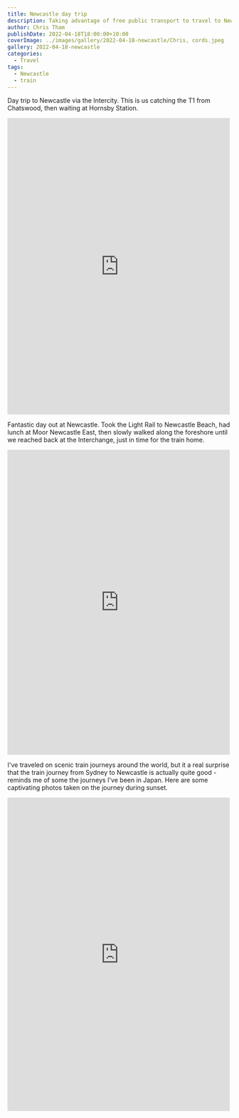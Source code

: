```yaml
---
title: Newcastle day trip
description: Taking advantage of free public transport to travel to Newcastle
author: Chris Tham
publishDate: 2022-04-18T18:00:00+10:00
coverImage: ../images/gallery/2022-04-18-newcastle/Chris, cords.jpeg
gallery: 2022-04-18-newcastle
categories:
  - Travel
tags:
  - Newcastle
  - train
---
```


Day trip to Newcastle via the Intercity. This is us catching the T1 from Chatswood, then waiting at Hornsby Station.

<iframe src="https://www.facebook.com/plugins/post.php?href=https%3A%2F%2Fwww.facebook.com%2Fchris1.tham%2Fposts%2Fpfbid0Ve6NyrdC9Pu7sbET9YatUxLwg2mKPy9B7Vwcd6ZHjDCB3KwjzPV37wr2A6zzquo2l&show_text=true&width=500" width="500" height="665" style="border:none;overflow:hidden" scrolling="no" frameborder="0" allowfullscreen="true" allow="autoplay; clipboard-write; encrypted-media; picture-in-picture; web-share"></iframe>

Fantastic day out at Newcastle. Took the Light Rail to Newcastle Beach, had lunch at Moor Newcastle East, then slowly walked along the foreshore until we reached back at the Interchange, just in time for the train home.

<iframe src="https://www.facebook.com/plugins/post.php?href=https%3A%2F%2Fwww.facebook.com%2Fchris1.tham%2Fposts%2Fpfbid02SErnAcg45bbbm7hQt8XYFpQcfyB6BSdn1jb7yLc9ybCVLWoH5Cch6FmNVrRi8yZxl&show_text=true&width=500" width="500" height="684" style="border:none;overflow:hidden" scrolling="no" frameborder="0" allowfullscreen="true" allow="autoplay; clipboard-write; encrypted-media; picture-in-picture; web-share"></iframe>

I've traveled on scenic train journeys around the world, but it a real surprise that the train journey from Sydney to Newcastle is actually quite good - reminds me of some the journeys I've been in Japan. Here are some captivating photos taken on the journey during sunset.

<iframe src="https://www.facebook.com/plugins/post.php?href=https%3A%2F%2Fwww.facebook.com%2Fchris1.tham%2Fposts%2Fpfbid02jPSDNK3ajyucyKoZstEi9SV8RXdRStpvwkjrxATbe5dZ25eZ6AYNXKKSDsgNQgtBl&show_text=true&width=500" width="500" height="703" style="border:none;overflow:hidden" scrolling="no" frameborder="0" allowfullscreen="true" allow="autoplay; clipboard-write; encrypted-media; picture-in-picture; web-share"></iframe>
